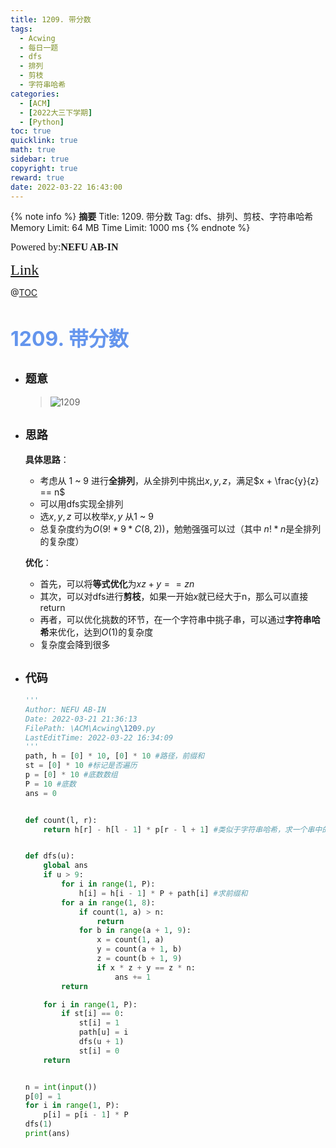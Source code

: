 ```yaml
---
title: 1209. 带分数
tags:
  - Acwing
  - 每日一题
  - dfs
  - 排列
  - 剪枝
  - 字符串哈希
categories:
  - [ACM]
  - [2022大三下学期]
  - [Python]
toc: true
quicklink: true
math: true
sidebar: true
copyright: true
reward: true
date: 2022-03-22 16:43:00
---
```



{% note info %}
**摘要**
Title: 1209. 带分数
Tag: dfs、排列、剪枝、字符串哈希
Memory Limit: 64 MB
Time Limit: 1000 ms
{% endnote %}
<!-- more -->

<font size=3 face=楷体>Powered by:**NEFU AB-IN**</font>

<font color=#FFA500 size=5 face=楷体>[Link](https://www.acwing.com/problem/content/1211/)</font>

@[TOC](文章目录)

# <font color=#6495ED size=6>1209. 带分数</font>

* ## <font size=4 face=粗体>题意</font>

  >![1209](https://oss.ab-in.cn/Pictures/1209.png)

* ## <font size=4 face=粗体>思路</font>

    **具体思路**：
    *  考虑从 1 \~ 9 进行**全排列**，从全排列中挑出$x, y, z$，满足$x + \frac{y}{z} == n$
    *  可以用dfs实现全排列
    *  选$x, y, z$ 可以枚举$x, y$ 从1 \~ 9
    *  总复杂度约为$O(9! * 9 * C(8, 2))$，勉勉强强可以过（其中 $n! * n$是全排列的复杂度）
    
    
    **优化**：
    * 首先，可以将**等式优化**为$xz + y == zn$
    * 其次，可以对dfs进行**剪枝**，如果一开始$x$就已经大于n，那么可以直接return
    * 再者，可以优化挑数的环节，在一个字符串中挑子串，可以通过**字符串哈希**来优化，达到$O(1)$的复杂度
    * 复杂度会降到很多


* ## <font size=4 face=粗体>代码</font>

  ```python
  '''
  Author: NEFU AB-IN
  Date: 2022-03-21 21:36:13
  FilePath: \ACM\Acwing\1209.py
  LastEditTime: 2022-03-22 16:34:09
  '''
  path, h = [0] * 10, [0] * 10 #路径，前缀和
  st = [0] * 10 #标记是否遍历
  p = [0] * 10 #底数数组
  P = 10 #底数
  ans = 0


  def count(l, r):
      return h[r] - h[l - 1] * p[r - l + 1] #类似于字符串哈希，求一个串中的某一串


  def dfs(u):
      global ans
      if u > 9:
          for i in range(1, P):
              h[i] = h[i - 1] * P + path[i] #求前缀和
          for a in range(1, 8):
              if count(1, a) > n:
                  return
              for b in range(a + 1, 9):
                  x = count(1, a)
                  y = count(a + 1, b)
                  z = count(b + 1, 9)
                  if x * z + y == z * n:
                      ans += 1
          return

      for i in range(1, P):
          if st[i] == 0:
              st[i] = 1
              path[u] = i
              dfs(u + 1)
              st[i] = 0
      return


  n = int(input())
  p[0] = 1
  for i in range(1, P):
      p[i] = p[i - 1] * P
  dfs(1)
  print(ans)
  ```
